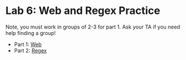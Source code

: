 # Lab 6: Web and Regex Practice

Note, you must work in groups of 2-3 for part 1.  Ask your TA if you
need help finding a group!

* Part 1: [Web](part1.md)
* Part 2: [Regex](part2.md)
